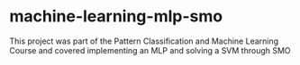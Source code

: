 # machine-learning-mlp-smo
This project was part of the Pattern Classification and Machine Learning Course and covered implementing an MLP and solving a SVM through SMO
